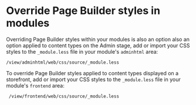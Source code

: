 # Override Page Builder styles in modules

Overriding Page Builder styles within your modules is also an option also an option applied to content types on the Admin stage, add or import your CSS styles to the `_module.less` file in your module's `adminhtml` area:

```terminal
/view/adminhtml/web/css/source/_module.less
```

To override Page Builder styles applied to content types displayed on a storefront, add or import your CSS styles to the `_module.less` file in your module's `frontend` area:

```terminal
 /view/frontend/web/css/source/_module.less
```
